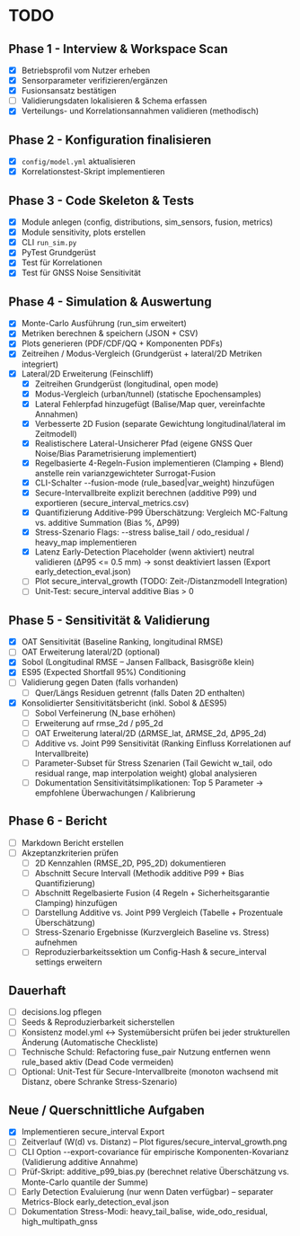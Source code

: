 # TODO

## Phase 1 - Interview & Workspace Scan

- [x] Betriebsprofil vom Nutzer erheben
- [x] Sensorparameter verifizieren/ergänzen
- [x] Fusionsansatz bestätigen
- [ ] Validierungsdaten lokalisieren & Schema erfassen
- [x] Verteilungs- und Korrelationsannahmen validieren (methodisch)

## Phase 2 - Konfiguration finalisieren

- [x] `config/model.yml` aktualisieren
- [x] Korrelationstest-Skript implementieren

## Phase 3 - Code Skeleton & Tests

- [x] Module anlegen (config, distributions, sim_sensors, fusion, metrics)
- [x] Module sensitivity, plots erstellen
- [x] CLI `run_sim.py`
- [x] PyTest Grundgerüst
- [x] Test für Korrelationen
- [x] Test für GNSS Noise Sensitivität

## Phase 4 - Simulation & Auswertung

- [x] Monte-Carlo Ausführung (run_sim erweitert)
- [x] Metriken berechnen & speichern (JSON + CSV)
- [x] Plots generieren (PDF/CDF/QQ + Komponenten PDFs)
- [x] Zeitreihen / Modus-Vergleich (Grundgerüst + lateral/2D Metriken integriert)
- [x] Lateral/2D Erweiterung (Feinschliff)
  - [x] Zeitreihen Grundgerüst (longitudinal, open mode)
  - [x] Modus-Vergleich (urban/tunnel) (statische Epochensamples)
  - [x] Lateral Fehlerpfad hinzugefügt (Balise/Map quer, vereinfachte Annahmen)
  - [x] Verbesserte 2D Fusion (separate Gewichtung longitudinal/lateral im Zeitmodell)
  - [x] Realistischere Lateral-Unsicherer Pfad (eigene GNSS Quer Noise/Bias Parametrisierung implementiert)
  - [x] Regelbasierte 4-Regeln-Fusion implementieren (Clamping + Blend) anstelle rein varianzgewichteter Surrogat-Fusion
  - [x] CLI-Schalter --fusion-mode (rule_based|var_weight) hinzufügen
  - [x] Secure-Intervallbreite explizit berechnen (additive P99) und exportieren (secure_interval_metrics.csv)
  - [x] Quantifizierung Additive-P99 Überschätzung: Vergleich MC-Faltung vs. additive Summation (Bias %, ΔP99)
  - [x] Stress-Szenario Flags: --stress balise_tail / odo_residual / heavy_map implementieren
  - [x] Latenz Early-Detection Placeholder (wenn aktiviert) neutral validieren (ΔP95 <= 0.5 mm) -> sonst deaktiviert lassen (Export early_detection_eval.json)
  - [ ] Plot secure_interval_growth (TODO: Zeit-/Distanzmodell Integration)
  - [ ] Unit-Test: secure_interval additive Bias > 0

## Phase 5 - Sensitivität & Validierung

- [x] OAT Sensitivität (Baseline Ranking, longitudinal RMSE)
- [ ] OAT Erweiterung lateral/2D (optional)
- [x] Sobol (Longitudinal RMSE – Jansen Fallback, Basisgröße klein)
- [x] ES95 (Expected Shortfall 95%) Conditioning
- [ ] Validierung gegen Daten (falls vorhanden)
  - [ ] Quer/Längs Residuen getrennt (falls Daten 2D enthalten)
- [x] Konsolidierter Sensitivitätsbericht (inkl. Sobol & ΔES95)
  - [ ] Sobol Verfeinerung (N_base erhöhen)
  - [ ] Erweiterung auf rmse_2d / p95_2d
  - [ ] OAT Erweiterung lateral/2D (ΔRMSE_lat, ΔRMSE_2d, ΔP95_2d)
  - [ ] Additive vs. Joint P99 Sensitivität (Ranking Einfluss Korrelationen auf Intervallbreite)
  - [ ] Parameter-Subset für Stress Szenarien (Tail Gewicht w_tail, odo residual range, map interpolation weight) global analysieren
  - [ ] Dokumentation Sensitivitätsimplikationen: Top 5 Parameter → empfohlene Überwachungen / Kalibrierung

## Phase 6 - Bericht

- [ ] Markdown Bericht erstellen
- [ ] Akzeptanzkriterien prüfen
  - [ ] 2D Kennzahlen (RMSE_2D, P95_2D) dokumentieren
  - [ ] Abschnitt Secure Intervall (Methodik additive P99 + Bias Quantifizierung)
  - [ ] Abschnitt Regelbasierte Fusion (4 Regeln + Sicherheitsgarantie Clamping) hinzufügen
  - [ ] Darstellung Additive vs. Joint P99 Vergleich (Tabelle + Prozentuale Überschätzung)
  - [ ] Stress-Szenario Ergebnisse (Kurzvergleich Baseline vs. Stress) aufnehmen
  - [ ] Reproduzierbarkeitssektion um Config-Hash & secure_interval settings erweitern

## Dauerhaft

- [ ] decisions.log pflegen
- [ ] Seeds & Reproduzierbarkeit sicherstellen
 - [ ] Konsistenz model.yml ↔ Systemübersicht prüfen bei jeder strukturellen Änderung (Automatische Checkliste)
 - [ ] Technische Schuld: Refactoring fuse_pair Nutzung entfernen wenn rule_based aktiv (Dead Code vermeiden)
 - [ ] Optional: Unit-Test für Secure-Intervallbreite (monoton wachsend mit Distanz, obere Schranke Stress-Szenario)

## Neue / Querschnittliche Aufgaben

- [x] Implementieren secure_interval Export
- [ ] Zeitverlauf (W(d) vs. Distanz) – Plot figures/secure_interval_growth.png
- [ ] CLI Option --export-covariance für empirische Komponenten-Kovarianz (Validierung additive Annahme)
- [ ] Prüf-Skript: additive_p99_bias.py (berechnet relative Überschätzung vs. Monte-Carlo quantile der Summe)
- [ ] Early Detection Evaluierung (nur wenn Daten verfügbar) – separater Metrics-Block early_detection_eval.json
- [ ] Dokumentation Stress-Modi: heavy_tail_balise, wide_odo_residual, high_multipath_gnss
